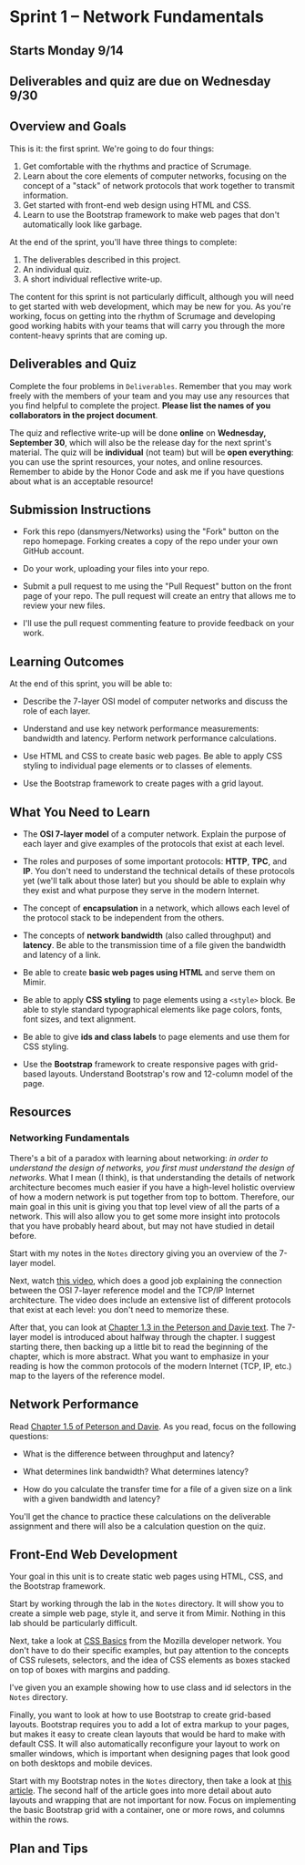 # Sprint 1 &ndash; Network Fundamentals

## Starts Monday 9/14
## Deliverables and quiz are due on Wednesday 9/30

## Overview and Goals

This is it: the first sprint. We're going to do four things:

1. Get comfortable with the rhythms and practice of Scrumage.
2. Learn about the core elements of computer networks, focusing on the concept of a "stack" of network protocols that work together to transmit information.
3. Get started with front-end web design using HTML and CSS.
4. Learn to use the Bootstrap framework to make web pages that don't automatically look like garbage.

At the end of the sprint, you'll have three things to complete:

1. The deliverables described in this project.
2. An individual quiz.
3. A short individual reflective write-up.

The content for this sprint is not particularly difficult, although you will need to get started with web development, which may be new for you. As you're working,
focus on getting into the rhythm of Scrumage and developing good working habits with your teams that will carry you through the more content-heavy sprints that are coming up.

## Deliverables and Quiz

Complete the four problems in `Deliverables`. Remember that you may work freely with the members of your team and you may use any resources that you find helpful to
complete the project. **Please list the names of you collaborators in the project document**.

The quiz and reflective write-up will be done **online** on **Wednesday, September 30**, which will also be the release day for the next sprint's material. The quiz will be 
**individual** (not team) but will be **open everything**: you can use the sprint resources, your notes, and online resources. Remember to abide by the Honor Code 
and ask me if you have questions about what is an acceptable resource!

## Submission Instructions

- Fork this repo (dansmyers/Networks) using the "Fork" button on the repo homepage. Forking creates a copy of the repo under your own GitHub account.

- Do your work, uploading your files into your repo.

- Submit a pull request to me using the "Pull Request" button on the front page of your repo. The pull request will create an entry that allows me to review your new files.

- I'll use the pull request commenting feature to provide feedback on your work.

## Learning Outcomes

At the end of this sprint, you will be able to:

- Describe the 7-layer OSI model of computer networks and discuss the role of each layer.

- Understand and use key network performance measurements: bandwidth and latency. Perform network performance calculations.

- Use HTML and CSS to create basic web pages. Be able to apply CSS styling to individual page elements or to classes of elements.

- Use the Bootstrap framework to create pages with a grid layout.

## What You Need to Learn

- The **OSI 7-layer model** of a computer network. Explain the purpose of each layer and give examples of the protocols that exist at each level.

- The roles and purposes of some important protocols: **HTTP**, **TPC**, and **IP**. You don't need to understand the technical details of these protocols yet (we'll talk about those later)
but you should be able to explain why they exist and what purpose they serve in the modern Internet.

- The concept of **encapsulation** in a network, which allows each level of the protocol stack to be independent from the others.

- The concepts of **network bandwidth** (also called throughput) and **latency**. Be able to the transmission time of a file given the bandwidth and latency of a link.

- Be able to create **basic web pages using HTML** and serve them on Mimir.

- Be able to apply **CSS styling** to page elements using a `<style>` block. Be able to style standard typographical elements like page colors, fonts, font sizes, and text alignment.

- Be able to give **ids and class labels** to page elements and use them for CSS styling.

- Use the **Bootstrap** framework to create responsive pages with grid-based layouts. Understand Bootstrap's row and 12-column model of the page.

## Resources

### Networking Fundamentals

There's a bit of a paradox with learning about networking: *in order to understand the design of networks, you first must understand the design of networks*. What I mean (I think), is that understanding the details of network architecture becomes much easier if you have a high-level holistic overview of how a modern network is put together from top to bottom. Therefore, our main goal in this unit is giving you that top level view of all the parts of a network. This will also allow you to get some more insight into protocols that you have probably heard about, but may not have studied in detail before.

Start with my notes in the `Notes` directory giving you an overview of the 7-layer model.

Next, watch [this video](https://www.youtube.com/watch?v=kCuyS7ihr_E), which does a good job explaining the connection between the OSI 7-layer reference model and the TCP/IP
Internet architecture. The video does include an extensive list of different protocols that exist at each level: you don't need to memorize these.

After that, you can look at [Chapter 1.3 in the Peterson and Davie text](https://book.systemsapproach.org/foundation/architecture.html). The 7-layer model is introduced about halfway through the chapter. I suggest starting there, then backing up a little bit to read the beginning of the chapter, which is more abstract. What you want to emphasize in your reading is how the common protocols of the modern Internet (TCP, IP, etc.) map to the layers of the reference model.

## Network Performance

Read [Chapter 1.5 of Peterson and Davie](https://book.systemsapproach.org/foundation/performance.html). As you read, focus on the following questions:

- What is the difference between throughput and latency?

- What determines link bandwidth? What determines latency?

- How do you calculate the transfer time for a file of a given size on a link with a given bandwidth and latency?

You'll get the chance to practice these calculations on the deliverable assignment and there will also be a calculation question on the quiz.

## Front-End Web Development

Your goal in this unit is to create static web pages using HTML, CSS, and the Bootstrap framework.

Start by working through the lab in the `Notes` directory. It will show you to create a simple web page, style it, and serve it from Mimir. Nothing in this lab should be particularly difficult.

Next, take a look at [CSS Basics](https://developer.mozilla.org/en-US/docs/Learn/Getting_started_with_the_web/CSS_basics) from the Mozilla developer network. You don't have to do their specific examples, but pay attention to the concepts of CSS rulesets, selectors, and the idea of CSS elements as boxes stacked on top of boxes with margins and padding.

I've given you an example showing how to use class and id selectors in the `Notes` directory.

Finally, you want to look at how to use Bootstrap to create grid-based layouts. Bootstrap requires you to add a lot of extra markup to your pages, but makes it easy to create clean layouts that would be hard to make with default CSS. It will also automatically reconfigure your layout to work on smaller windows, which is important when designing pages that look good on both desktops and mobile devices.

Start with my Bootstrap notes in the `Notes` directory, then take a look at [this article](https://uxplanet.org/how-the-bootstrap-4-grid-works-a1b04703a3b7). The second half of the article goes into more detail about auto layouts and wrapping that are not important for now. Focus on implementing the basic Bootstrap grid with a
container, one or more rows, and columns within the rows.

## Plan and Tips
